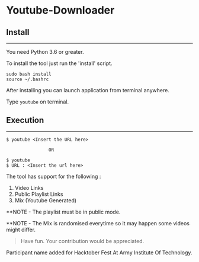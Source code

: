 # Youtube-Downloader

## Install
------------

You need Python 3.6 or greater.

To install the tool just run the 'install' script.

```
sudo bash install
source ~/.bashrc
```

After installing you can launch application from terminal anywhere.

Type `youtube` on terminal.


## Execution
------------

    $ youtube <Insert the URL here>

                    OR

    $ youtube
    $ URL : <Insert the url here>

The tool has support for the following :
1. Video Links
2. Public Playlist Links
3. Mix (Youtube Generated)

**NOTE  - The playlist must be in public mode.

**NOTE  - The Mix is randomised everytime so it may happen some videos might differ.


>Have fun. Your contribution would be appreciated.



Participant name added for Hacktober Fest At  Army Institute Of Technology.

